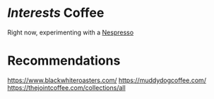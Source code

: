 # *Interests* Coffee

Right now, experimenting with a [Nespresso](./e9d44187-ead7-4c48-b523-eacb68cf47aa.md)

# Recommendations
https://www.blackwhiteroasters.com/
https://muddydogcoffee.com/
https://thejointcoffee.com/collections/all
